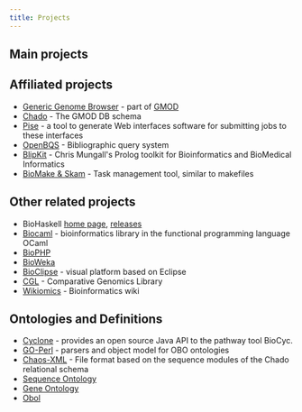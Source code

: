 ```yaml
---
title: Projects
---
```


Main projects
-------------

Affiliated projects
-------------------

-   [Generic Genome Browser](http://www.gmod.org/ggb) - part of
    [GMOD](http://www.gmod.org)
-   [Chado](http://www.gmod.org/schema/) - The GMOD DB schema
-   [Pise](http://www.pasteur.fr/recherche/unites/sis/Pise/) - a tool to
    generate Web interfaces software for submitting jobs to these
    interfaces
-   [OpenBQS](http://www.ebi.ac.uk/~senger/openbqs/) - Bibliographic
    query system
-   [BlipKit](http://blipkit.org) - Chris Mungall's Prolog toolkit for
    Bioinformatics and BioMedical Informatics
-   [BioMake & Skam](http://skam.sourceforge.net/) - Task management
    tool, similar to makefiles

Other related projects
----------------------

-   BioHaskell [home page](http://biohaskell.org/),
    [releases](http://hackage.haskell.org/packages/archive/pkg-list.html#cat:bioinformatics)
-   [Biocaml](http://biocaml.org) - bioinformatics library in the
    functional programming language OCaml
-   [BioPHP](http://biophp.org)
-   [BioWeka](http://bioweka.sourceforge.net/index.php/Main_Page)
-   [BioClipse](http://www.bioclipse.net/) - visual platform based on
    Eclipse
-   [CGL](http://www.yandell-lab.org/cgl/) - Comparative Genomics
    Library
-   [Wikiomics](http://wikiomics.org) - Bioinformatics wiki

Ontologies and Definitions
--------------------------

-   [Cyclone](http://nemo-cyclone.sourceforge.net) - provides an open
    source Java API to the pathway tool BioCyc.
-   [GO-Perl](http://search.cpan.org/~cmungall/go-perl) - parsers and
    object model for OBO ontologies
-   [Chaos-XML](http://www.fruitfly.org/chaos-xml/) - File format based
    on the sequence modules of the Chado relational schema
-   [Sequence Ontology](http://song.sourceforge.net/)
-   [Gene Ontology](http://geneontology.org/)
-   [Obol](http://www.fruitfly.org/~cjm/obol/)

